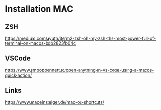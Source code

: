 # Installation MAC

## ZSH
https://medium.com/ayuth/iterm2-zsh-oh-my-zsh-the-most-power-full-of-terminal-on-macos-bdb2823fb04c

## VSCode
https://www.jimbobbennett.io/open-anything-in-vs-code-using-a-macos-quick-action/

## Links
https://www.maceinsteiger.de/mac-os-shortcuts/
